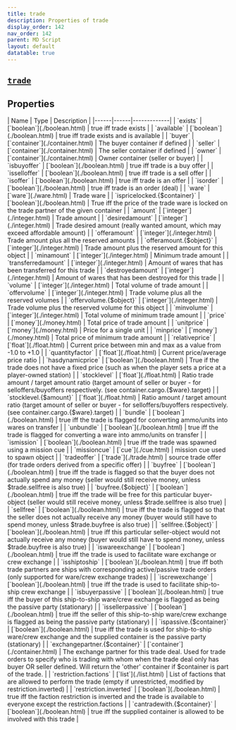 ```yaml
---
title: trade
description: Properties of trade
display_order: 142
nav_order: 142
parent: MD Script
layout: default
datatable: true
---
```


##  [`trade`](./trade.html) 


## Properties

<div class="datatable-begin"></div>
| Name | Type | Description |
|------|------|-------------|
| `exists` | [`boolean`](./boolean.html) | true iff trade exists |
| `available` | [`boolean`](./boolean.html) | true iff trade exists and is available |
| `buyer` | [`container`](./container.html) | The buyer container if defined |
| `seller` | [`container`](./container.html) | The seller container if defined |
| `owner` | [`container`](./container.html) | Owner container (seller or buyer) |
| `isbuyoffer` | [`boolean`](./boolean.html) | true iff trade is a buy offer |
| `isselloffer` | [`boolean`](./boolean.html) | true iff trade is a sell offer |
| `isoffer` | [`boolean`](./boolean.html) | true iff trade is an offer |
| `isorder` | [`boolean`](./boolean.html) | true iff trade is an order (deal) |
| `ware` | [`ware`](./ware.html) | Trade ware |
| `ispricelocked.{$container}` | [`boolean`](./boolean.html) | True iff the price of the trade ware is locked on the trade partner of the given container |
| `amount` | [`integer`](./integer.html) | Trade amount |
| `desiredamount` | [`integer`](./integer.html) | Trade desired amount (really wanted amount, which may exceed affordable amount) |
| `offeramount` | [`integer`](./integer.html) | Trade amount plus all the reserved amounts |
| `offeramount.{$object}` | [`integer`](./integer.html) | Trade amount plus the reserved amount for this object |
| `minamount` | [`integer`](./integer.html) | Minimum trade amount |
| `transferredamount` | [`integer`](./integer.html) | Amount of wares that has been transferred for this trade |
| `destroyedamount` | [`integer`](./integer.html) | Amount of wares that has been destroyed for this trade |
| `volume` | [`integer`](./integer.html) | Total volume of trade amount |
| `offervolume` | [`integer`](./integer.html) | Trade volume plus all the reserved volumes |
| `offervolume.{$object}` | [`integer`](./integer.html) | Trade volume plus the reserved volume for this object |
| `minvolume` | [`integer`](./integer.html) | Total volume of minimum trade amount |
| `price` | [`money`](./money.html) | Total price of trade amount |
| `unitprice` | [`money`](./money.html) | Price for a single unit |
| `minprice` | [`money`](./money.html) | Total price of minimum trade amount |
| `relativeprice` | [`float`](./float.html) | Current price between min and max as a value from -1.0 to +1.0 |
| `quantityfactor` | [`float`](./float.html) | Current price/average price ratio |
| `hasdynamicprice` | [`boolean`](./boolean.html) | True if the trade does not have a fixed price (such as when the player sets a price at a player-owned station) |
| `stocklevel` | [`float`](./float.html) | Ratio trade amount / target amount ratio (target amount of seller or buyer - for selloffers/buyoffers respectively. (see container.cargo.{$ware}.target) |
| `stocklevel.{$amount}` | [`float`](./float.html) | Ratio amount / target amount ratio (target amount of seller or buyer - for selloffers/buyoffers respectively. (see container.cargo.{$ware}.target) |
| `bundle` | [`boolean`](./boolean.html) | true iff the trade is flagged for converting ammo/units into wares on transfer |
| `unbundle` | [`boolean`](./boolean.html) | true iff the trade is flagged for converting a ware into ammo/units on transfer |
| `ismission` | [`boolean`](./boolean.html) | true iff the trade was spawned using a mission cue |
| `missioncue` | [`cue`](./cue.html) | mission cue used to spawn object |
| `tradeoffer` | [`trade`](./trade.html) | source trade offer (for trade orders derived from a specific offer) |
| `buyfree` | [`boolean`](./boolean.html) | true iff the trade is flagged so that the buyer does not actually spend any money (seller would still receive money, unless $trade.sellfree is also true) |
| `buyfree.{$object}` | [`boolean`](./boolean.html) | true iff the trade will be free for this particular buyer-object (seller would still receive money, unless $trade.sellfree is also true) |
| `sellfree` | [`boolean`](./boolean.html) | true iff the trade is flagged so that the seller does not actually receive any money (buyer would still have to spend money, unless $trade.buyfree is also true) |
| `sellfree.{$object}` | [`boolean`](./boolean.html) | true iff this particular seller-object would not actually receive any money (buyer would still have to spend money, unless $trade.buyfree is also true) |
| `iswareexchange` | [`boolean`](./boolean.html) | true iff the trade is used to facilitate ware exchange or crew exchange |
| `isshiptoship` | [`boolean`](./boolean.html) | true iff both trade partners are ships with corresponding active/passive trade orders (only supported for ware/crew exchange trades) |
| `iscrewexchange` | [`boolean`](./boolean.html) | true iff the trade is used to facilitate ship-to-ship crew exchange |
| `isbuyerpassive` | [`boolean`](./boolean.html) | true iff the buyer of this ship-to-ship ware/crew exchange is flagged as being the passive party (stationary) |
| `issellerpassive` | [`boolean`](./boolean.html) | true iff the seller of this ship-to-ship ware/crew exchange is flagged as being the passive party (stationary) |
| `ispassive.{$container}` | [`boolean`](./boolean.html) | true iff the trade is used for ship-to-ship ware/crew exchange and the supplied container is the passive party (stationary) |
| `exchangepartner.{$container}` | [`container`](./container.html) | The exchange partner for this trade deal. Used for trade orders to specify who is trading with whom when the trade deal only has buyer OR seller defined. Will return the 'other' container if $container is part of the trade. |
| `restriction.factions` | [`list`](./list.html) | List of factions that are allowed to perform the trade (empty if unrestricted, modified by restriction.inverted) |
| `restriction.inverted` | [`boolean`](./boolean.html) | true iff the faction restriction is inverted and the trade is available to everyone except the restriction.factions |
| `cantradewith.{$container}` | [`boolean`](./boolean.html) | true iff the supplied container is allowed to be involved with this trade |
<div class="datatable-end"></div>



